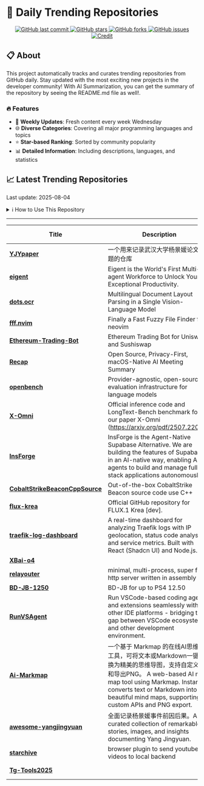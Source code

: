 # 🌟 Daily Trending Repositories

<div align="center">
<a href="https://github.com/marc-ko/daily-trending-repo/commits/main">
    <img src="https://img.shields.io/github/last-commit/marc-ko/daily-trending-repo" alt="GitHub last commit" />
</a>

<a href="https://github.com/marc-ko/daily-trending-repo/stargazers">
    <img src="https://img.shields.io/github/stars/marc-ko/daily-trending-repo" alt="GitHub stars" />
</a>
<a href="https://github.com/marc-ko/daily-trending-repo/network/members">
    <img src="https://img.shields.io/github/forks/marc-ko/daily-trending-repo" alt="GitHub forks" />
</a>
<a href="https://github.com/marc-ko/daily-trending-repo/issues">
    <img src="https://img.shields.io/github/issues/marc-ko/daily-trending-repo" alt="GitHub issues" />
</a>
<a alt="credit" href="https://github.com/zezhishao/DailyArXiv">
 <img src="https://img.shields.io/badge/credit%20-%20Idea%20From%20This%20Repo-blue" alt="Credit">
</a>
</div>

## 📋 About

This project automatically tracks and curates trending repositories from GitHub daily. Stay updated with the most exciting new projects in the developer community! With AI Summarization, you can get the summary of the repository by seeing the README.md file as well!.

### 🔥 Features

- 🔄 **Weekly Updates**: Fresh content every week Wednesday
- 🌐 **Diverse Categories**: Covering all major programming languages and topics
- ⭐ **Star-based Ranking**: Sorted by community popularity
- 📊 **Detailed Information**: Including descriptions, languages, and statistics

## 📈 Latest Trending Repositories

Last update: 2025-08-04

<details>
<summary>ℹ️ How to Use This Repository</summary>

1. **Star & Watch**: Click the 'Star' and 'Watch' buttons to receive weekly email notifications
2. **Browse**: Explore trending repositories organized by popularity
3. **Contribute**: Feel free to open issues or suggest improvements

</details>

---

| **Title** | **Description** | **Language** | **Summary** | **Tags** | **Stars Count** |
| --- | --- | --- | --- | --- | --- |
| **[YJYpaper](https://github.com/zouzhekang/YJYpaper)** | 一个用来记录武汉大学杨景媛论文问题的仓库 |  |  |  | 1985 |
| **[eigent](https://github.com/eigent-ai/eigent)** | Eigent is the World's First Multi-agent Workforce to Unlock Your Exceptional Productivity. | TypeScript |  |  | 1053 |
| **[dots.ocr](https://github.com/rednote-hilab/dots.ocr)** | Multilingual Document Layout Parsing in a Single Vision-Language Model | Python |  |  | 557 |
| **[fff.nvim](https://github.com/dmtrKovalenko/fff.nvim)** | Finally a Fast Fuzzy File Finder for neovim  | Lua |  | <details><summary>files...</summary><p>filesearch, lua, neovim, neovim-plugin, rust</p></details> | 435 |
| **[Ethereum-Trading-Bot](https://github.com/ColvoxvadSex/Ethereum-Trading-Bot)** | Ethereum Trading Bot for Uniswap and Sushiswap |  |  | <details><summary>block...</summary><p>blockchain, codepen, crypto-bot, crypto-trading, defi, dex, eth, ethereum, ethereum-mainnet, evm, mempool, metamask, mev, smart-contract, solidity, uniswap, uniswap-v3, web3</p></details> | 404 |
| **[Recap](https://github.com/rawandahmad698/Recap)** | Open Source, Privacy-First, macOS-Native AI Meeting Summary  | Swift |  | <details><summary>core-...</summary><p>core-audio, openrouter, summarization, swift, whisper, whisper-cpp</p></details> | 296 |
| **[openbench](https://github.com/groq/openbench)** | Provider-agnostic, open-source evaluation infrastructure for language models | Python |  | <details><summary>manag...</summary><p>managed-by-terraform</p></details> | 286 |
| **[X-Omni](https://github.com/X-Omni-Team/X-Omni)** | Official inference code and LongText-Bench benchmark for our paper X-Omni (https://arxiv.org/pdf/2507.22058). | Python |  |  | 273 |
| **[InsForge](https://github.com/InsForge/InsForge)** | InsForge is the Agent-Native Supabase Alternative. We are building the features of Supabase in an AI-native way, enabling AI agents to build and manage full-stack applications autonomously. | TypeScript |  |  | 271 |
| **[CobaltStrikeBeaconCppSource](https://github.com/kyxiaxiang/CobaltStrikeBeaconCppSource)** | Out-of-the-box CobaltStrike Beacon source code use C++ | C++ |  |  | 235 |
| **[flux-krea](https://github.com/krea-ai/flux-krea)** | Official GitHub repository for FLUX.1 Krea [dev]. | Python |  | <details><summary>diffu...</summary><p>diffusion-models, flux, machine-learning, text-to-image</p></details> | 232 |
| **[traefik-log-dashboard](https://github.com/hhftechnology/traefik-log-dashboard)** | A real-time dashboard for analyzing Traefik logs with IP geolocation, status code analysis, and service metrics. Built with React (Shadcn UI) and Node.js. | TypeScript |  | <details><summary>pango...</summary><p>pangolin, traefik, traefik-middleware</p></details> | 214 |
| **[XBai-o4](https://github.com/MetaStone-AI/XBai-o4)** |  | Python |  |  | 212 |
| **[relayouter](https://github.com/peachey2k2/relayouter)** | minimal, multi-process, super fast http server written in assembly | Assembly |  |  | 198 |
| **[BD-JB-1250](https://github.com/Gezine/BD-JB-1250)** | BD-JB for up to PS4 12.50 | Java |  |  | 193 |
| **[RunVSAgent](https://github.com/wecode-ai/RunVSAgent)** | Run VSCode-based coding agents and extensions seamlessly within other IDE platforms - bridging the gap between VSCode ecosystem and other development environment. | Kotlin |  | <details><summary>ai-co...</summary><p>ai-coding-agent, jetbrains, roo-code</p></details> | 174 |
| **[Ai-Markmap](https://github.com/kongkongyo/Ai-Markmap)** | 一个基于 Markmap 的在线AI思维导图工具，可将文本或Markdown一键转换为精美的思维导图，支持自定义API和导出PNG。  A web-based AI mind map tool using Markmap. Instantly converts text or Markdown into beautiful mind maps, supporting custom APIs and PNG export. | HTML |  |  | 174 |
| **[awesome-yangjingyuan](https://github.com/yangjingyuan0828/awesome-yangjingyuan)** | 全面记录杨景媛事件前因后果。A curated collection of remarkable stories, images, and insights documenting Yang Jingyuan. |  |  | <details><summary>yangj...</summary><p>yangjingyuan</p></details> | 169 |
| **[starchive](https://github.com/andrewarrow/starchive)** | browser plugin to send youtube videos to local backend | Go |  |  | 168 |
| **[Tg-Tools2025](https://github.com/DeeForN/Tg-Tools2025)** |  | Python |  | <details><summary>adder...</summary><p>adder, bulk-message, bulk-messages, mass-dm, mass-reporter-telegram, members-adding-script, members-script, scraper-telegram, scraper-tools, shilling-bot, tele-marketing, telegram, telegram-reporter-bots, telegram-scraper2025, telegram-user-reporting-bot, telegramadder, telegrambot, telegramgroups, telegramscraper</p></details> | 164 |

